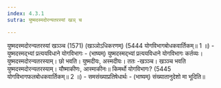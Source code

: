 ```yaml
---
index: 4.3.1
sutra: युष्मदस्मदोरन्यतरस्यां खञ् च

---
```

युष्मदस्मदोरन्यतरस्यां खञ्ञ्च (1571) (खञ्ञोऽधिकरणम्) (5444 योगविभागबोधकवार्तिकम्॥ 1 ॥) - युष्मदस्मद्भ्यां प्रत्ययविधाने योगविभागः - (भाष्यम्) युष्मदस्मद्भ्यां प्रत्ययविधाने योगविभागः कर्तव्यः। युष्मदस्मदोरन्यतरस्याम्। छो भवति। युष्मदीयः, अस्मदीयः। ततः -खञ्ञ्च। खञ्ञ्च भवति युष्मदस्मदोरन्यतरस्याम्। यौष्माकीणः, आस्माकीनः॥ किमर्थो योगविभागः? (5445 योगविभागफलबोधकवार्तिकम्॥ 2 ॥) - समसंख्याप्रतिषेधार्थः - (भाष्यम्) संख्यातानुदेशो मा भूदिति॥